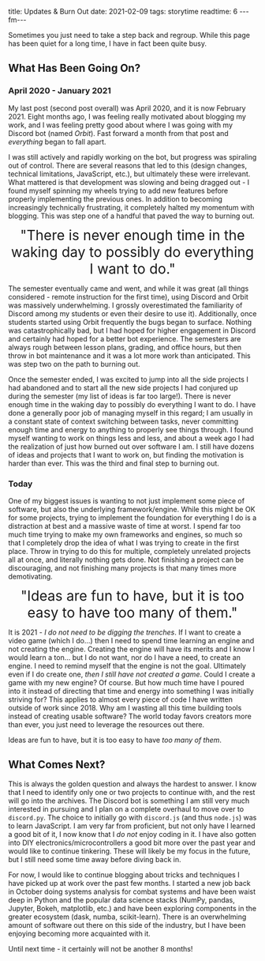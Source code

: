 title: Updates & Burn Out
date: 2021-02-09
tags: storytime
readtime: 6
---fm---

Sometimes you just need to take a step back and regroup. While this page has been quiet for a long time, I have in fact been quite busy.

## What Has Been Going On?

### April 2020 -  January 2021

My last post (second post overall) was April 2020, and it is now February 2021. Eight months ago, I was feeling really motivated about blogging my work, and I was feeling pretty good about where I was going with my Discord bot (named *Orbit*). Fast forward a month from that post and *everything* began to fall apart.

I was still actively and rapidly working on the bot, but progress was spiraling out of control. There are several reasons that led to this (design changes, technical limitations, JavaScript, etc.), but ultimately these were irrelevant. What mattered is that development was slowing and being dragged out - I found myself spinning my wheels trying to add new features before properly implementing the previous ones. In addition to becoming increasingly technically frustrating, it completely halted my momentum with blogging. This was step one of a handful that paved the way to burning out.

<center style="font-size: 2em;">"There is never enough time in the waking day to possibly do everything I want to do."</center>

The semester eventually came and went, and while it was great (all things considered - remote instruction for the first time), using Discord and Orbit was massively underwhelming. I grossly overestimated the familiarity of Discord among my students or even their desire to use it). Additionally, once students started using Orbit frequently the bugs began to surface. Nothing was catastrophically bad, but I had hoped for higher engagement in Discord and certainly had hoped for a better bot experience. The semesters are always rough between lesson plans, grading, and office hours, but then throw in bot maintenance and it was a lot more work than anticipated. This was step two on the path to burning out.

Once the semester ended, I was excited to jump into all the side projects I had abandoned and to start all the new side projects I had conjured up during the semester (my list of ideas is far too large!). There is never enough time in the waking day to possibly do everything I want to do. I have done a generally poor job of managing myself in this regard; I am usually in a constant state of context switching between tasks, never committing enough time and energy to anything to properly see things through. I found myself wanting to work on things less and less, and about a week ago I had the realization of just how burned out over software I am. I still have dozens of ideas and projects that I want to work on, but finding the motivation is harder than ever. This was the third and final step to burning out.

### Today

One of my biggest issues is wanting to not just implement some piece of software, but also the underlying framework/engine. While this might be OK for some projects, trying to implement the foundation for everything I do is a distraction at best and a massive waste of time at worst. I spend far too much time trying to make my own frameworks and engines, so much so that I completely drop the idea of what I was trying to create in the first place. Throw in trying to do this for multiple, completely unrelated projects all at once, and literally nothing gets done. Not finishing a project can be discouraging, and not finishing many projects is that many times more demotivating.

<center style="font-size: 2em;">"Ideas are fun to have, but it is too easy to have too many of them."</center>

It is 2021 - *I do not need to be digging the trenches*. If I want to create a video game (which I do...) then I need to spend time learning an engine and not creating the engine. Creating the engine will have its merits and I know I would learn a ton... but I do not want, nor do I have a need, to create an engine. I need to remind myself that the engine is not the goal. Ultimately even if I do create one, *then I still have not created a game*. Could I create a game with my new engine? Of course. But how much time have I poured into it instead of directing that time and energy into something I was initially striving for? This applies to almost every piece of code I have written outside of work since 2018. Why am I wasting all this time building tools instead of creating usable software? The world today favors creators more than ever, you just need to leverage the resources out there.

Ideas are fun to have, but it is too easy to have *too many of them*.

## What Comes Next?

This is always the golden question and always the hardest to answer. I know that I need to identify only one or two projects to continue with, and the rest will go into the archives. The Discord bot is something I am still very much interested in pursuing and I plan on a complete overhaul to move over to `discord.py`. The choice to initially go with `discord.js` (and thus `node.js`) was to learn JavaScript. I am very far from proficient, but not only have I learned a good bit of it, I now know that I *do not* enjoy coding in it. I have also gotten into DIY electronics/microcontrollers a good bit more over the past year and would like to continue tinkering. These will likely be my focus in the future, but I still need some time away before diving back in.

For now, I would like to continue blogging about tricks and techniques I have picked up at work over the past few months. I started a new job back in October doing systems analysis for combat systems and have been waist deep in Python and the popular data science stacks (NumPy, pandas, Jupyter, Bokeh, matplotlib, etc.) and have been exploring components in the greater ecosystem (dask, numba, scikit-learn). There is an overwhelming amount of software out there on this side of the industry, but I have been enjoying becoming more acquainted with it.

Until next time - it certainly will not be another 8 months!
